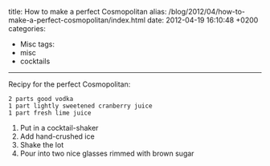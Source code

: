 title: How to make a perfect Cosmopolitan
alias: /blog/2012/04/how-to-make-a-perfect-cosmopolitan/index.html
date: 2012-04-19 16:10:48 +0200
categories:
- Misc
tags:
- misc
- cocktails
---

Recipy for the perfect Cosmopolitan:

    2 parts good vodka
    1 part lightly sweetened cranberry juice
    1 part fresh lime juice

1. Put in a cocktail-shaker
2. Add hand-crushed ice
3. Shake the lot
4. Pour into two nice glasses rimmed with brown sugar
